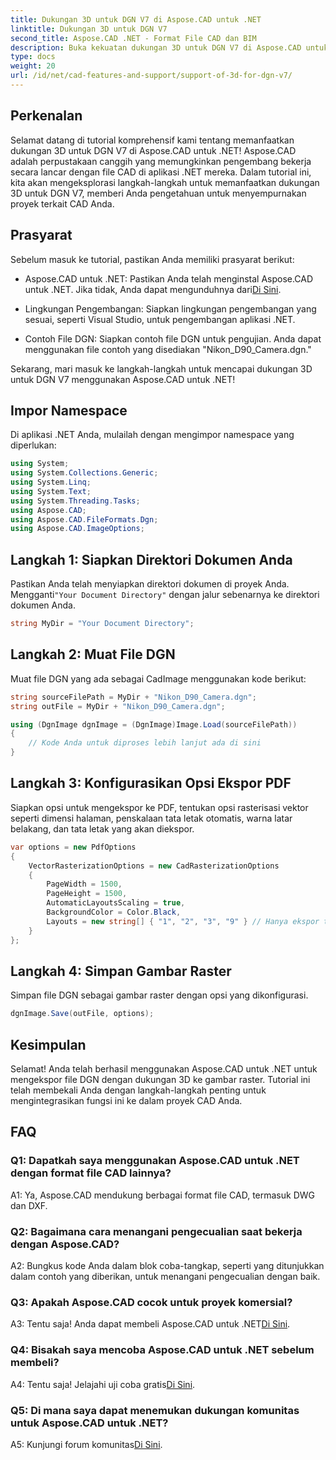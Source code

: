 ```yaml
---
title: Dukungan 3D untuk DGN V7 di Aspose.CAD untuk .NET
linktitle: Dukungan 3D untuk DGN V7
second_title: Aspose.CAD .NET - Format File CAD dan BIM
description: Buka kekuatan dukungan 3D untuk DGN V7 di Aspose.CAD untuk .NET. Ikuti tutorial langkah demi langkah kami.
type: docs
weight: 20
url: /id/net/cad-features-and-support/support-of-3d-for-dgn-v7/
---
```

## Perkenalan

Selamat datang di tutorial komprehensif kami tentang memanfaatkan dukungan 3D untuk DGN V7 di Aspose.CAD untuk .NET! Aspose.CAD adalah perpustakaan canggih yang memungkinkan pengembang bekerja secara lancar dengan file CAD di aplikasi .NET mereka. Dalam tutorial ini, kita akan mengeksplorasi langkah-langkah untuk memanfaatkan dukungan 3D untuk DGN V7, memberi Anda pengetahuan untuk menyempurnakan proyek terkait CAD Anda.

## Prasyarat

Sebelum masuk ke tutorial, pastikan Anda memiliki prasyarat berikut:

-  Aspose.CAD untuk .NET: Pastikan Anda telah menginstal Aspose.CAD untuk .NET. Jika tidak, Anda dapat mengunduhnya dari[Di Sini](https://releases.aspose.com/cad/net/).

- Lingkungan Pengembangan: Siapkan lingkungan pengembangan yang sesuai, seperti Visual Studio, untuk pengembangan aplikasi .NET.

- Contoh File DGN: Siapkan contoh file DGN untuk pengujian. Anda dapat menggunakan file contoh yang disediakan "Nikon_D90_Camera.dgn."

Sekarang, mari masuk ke langkah-langkah untuk mencapai dukungan 3D untuk DGN V7 menggunakan Aspose.CAD untuk .NET!

## Impor Namespace

Di aplikasi .NET Anda, mulailah dengan mengimpor namespace yang diperlukan:

```csharp
using System;
using System.Collections.Generic;
using System.Linq;
using System.Text;
using System.Threading.Tasks;
using Aspose.CAD;
using Aspose.CAD.FileFormats.Dgn;
using Aspose.CAD.ImageOptions;
```

## Langkah 1: Siapkan Direktori Dokumen Anda

 Pastikan Anda telah menyiapkan direktori dokumen di proyek Anda. Mengganti`"Your Document Directory"` dengan jalur sebenarnya ke direktori dokumen Anda.

```csharp
string MyDir = "Your Document Directory";
```

## Langkah 2: Muat File DGN

Muat file DGN yang ada sebagai CadImage menggunakan kode berikut:

```csharp
string sourceFilePath = MyDir + "Nikon_D90_Camera.dgn";
string outFile = MyDir + "Nikon_D90_Camera.dgn";

using (DgnImage dgnImage = (DgnImage)Image.Load(sourceFilePath))
{
    // Kode Anda untuk diproses lebih lanjut ada di sini
}
```

## Langkah 3: Konfigurasikan Opsi Ekspor PDF

Siapkan opsi untuk mengekspor ke PDF, tentukan opsi rasterisasi vektor seperti dimensi halaman, penskalaan tata letak otomatis, warna latar belakang, dan tata letak yang akan diekspor.

```csharp
var options = new PdfOptions
{
    VectorRasterizationOptions = new CadRasterizationOptions
    {
        PageWidth = 1500,
        PageHeight = 1500,
        AutomaticLayoutsScaling = true,
        BackgroundColor = Color.Black,
        Layouts = new string[] { "1", "2", "3", "9" } // Hanya ekspor tampilan tertentu
    }
};
```

## Langkah 4: Simpan Gambar Raster

Simpan file DGN sebagai gambar raster dengan opsi yang dikonfigurasi.

```csharp
dgnImage.Save(outFile, options);
```

## Kesimpulan

Selamat! Anda telah berhasil menggunakan Aspose.CAD untuk .NET untuk mengekspor file DGN dengan dukungan 3D ke gambar raster. Tutorial ini telah membekali Anda dengan langkah-langkah penting untuk mengintegrasikan fungsi ini ke dalam proyek CAD Anda.

## FAQ

### Q1: Dapatkah saya menggunakan Aspose.CAD untuk .NET dengan format file CAD lainnya?

A1: Ya, Aspose.CAD mendukung berbagai format file CAD, termasuk DWG dan DXF.

### Q2: Bagaimana cara menangani pengecualian saat bekerja dengan Aspose.CAD?

A2: Bungkus kode Anda dalam blok coba-tangkap, seperti yang ditunjukkan dalam contoh yang diberikan, untuk menangani pengecualian dengan baik.

### Q3: Apakah Aspose.CAD cocok untuk proyek komersial?

 A3: Tentu saja! Anda dapat membeli Aspose.CAD untuk .NET[Di Sini](https://purchase.aspose.com/buy).

### Q4: Bisakah saya mencoba Aspose.CAD untuk .NET sebelum membeli?

A4: Tentu saja! Jelajahi uji coba gratis[Di Sini](https://releases.aspose.com/).

### Q5: Di mana saya dapat menemukan dukungan komunitas untuk Aspose.CAD untuk .NET?

 A5: Kunjungi forum komunitas[Di Sini](https://forum.aspose.com/c/cad/19).